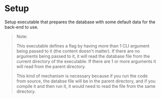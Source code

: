 # Setup

Setup executable that prepares the database with some default data for the back-end to use.

> Note:
>
> This executable defines a flag by having more than 1 CLI argument being passed to it (the content doesn't matter).
> If there are no arguments being passed to it, it will read the database file from the current directory of the executable.
> If there are 1 or more arguments it will read from the parent directory.
>
> This kind of mechanism is necessary because if you run the code from source, the databse file will be in the parent directory,
> and if you compile it and then run it, it would need to read the file from the same directory.
